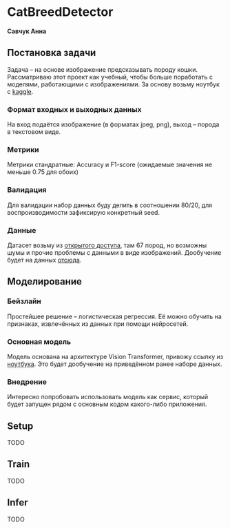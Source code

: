 # CatBreedDetector

**Савчук Анна**

## Постановка задачи

Задача – на основе изображение предсказывать породу кошки. Рассматриваю этот проект как учебный, чтобы больше поработать с моделями, работающими с изображениями. За основу возьму ноутбук с [kaggle](https://www.kaggle.com/code/dima806/cat-breed-image-detection-vit/notebook). 

### Формат входных и выходных данных

На вход подаётся изображение (в форматах jpeg, png), выход – порода в текстовом виде.

### Метрики

Метрики стандратные: Accuracy и F1-score (ожидаемые значения не меньше 0.75 для обоих)

### Валидация

Для валидации набор данных буду делить в соотношении 80/20, для воспроизводимости зафиксирую конкретный seed.

### Данные

Датасет возьму из [открытого доступа](https://www.kaggle.com/datasets/ma7555/cat-breeds-dataset), там 67 пород, но возможны шумы и прочие проблемы с данными в виде изображений. Дообучение будет на данных [отсюда](https://www.kaggle.com/datasets/doctrinek/catbreedsrefined-7k).

## Моделирование

### Бейзлайн

Простейшее решение – логистическая регрессия. Её можно обучить на признаках, извлечённых из данных при помощи нейросетей.

### Основная модель

Модель основана на архитектуре Vision Transformer, привожу ссылку из [ноутбука](https://huggingface.co/google/vit-base-patch16-224-in21k). Это будет дообучение на приведённом ранее наборе данных. 

### Внедрение

Интересно попробовать использовать модель как сервис, который будет запущен рядом с основным кодом какого-либо приложения. 

## Setup

TODO

## Train

TODO

## Infer

TODO